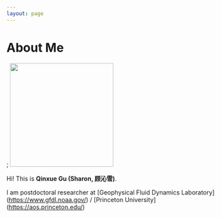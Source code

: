 ```yaml
---
layout: page
---
```


# About Me

; <img src="https://guqinxue.github.io/QinxueGu.jpg" class="floatpic" width="240" height="240">

Hi! This is **Qinxue Gu (Sharon, 顾沁雪)**.

I am postdoctoral researcher at [Geophysical Fluid Dynamics Laboratory] (https://www.gfdl.noaa.gov/) / [Princeton University] (https://aos.princeton.edu/)

<br>
